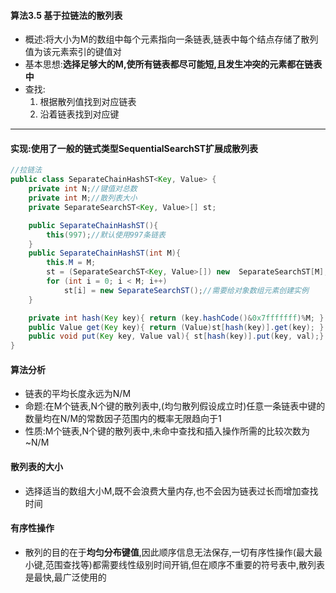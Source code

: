 #### 算法3.5 基于拉链法的散列表
+ 概述:将大小为M的数组中每个元素指向一条链表,链表中每个结点存储了散列值为该元素索引的键值对
+ 基本思想:**选择足够大的M,使所有链表都尽可能短,且发生冲突的元素都在链表中**
+ 查找:
    1. 根据散列值找到对应链表
    2. 沿着链表找到对应键

---

#### 实现:使用了一般的链式类型SequentialSearchST扩展成散列表
```Java
//拉链法
public class SeparateChainHashST<Key, Value> {
    private int N;//键值对总数
    private int M;//散列表大小
    private SeparateSearchST<Key, Value>[] st;

    public SeparateChainHashST(){
        this(997);//默认使用997条链表
    }
    public SeparateChainHashST(int M){
        this.M = M;
        st = (SeparateSearchST<Key, Value>[]) new  SeparateSearchST[M];
        for (int i = 0; i < M; i++)
            st[i] = new SeparateSearchST();//需要给对象数组元素创建实例
    }

    private int hash(Key key){ return (key.hashCode()&0x7fffffff)%M; }
    public Value get(Key key){ return (Value)st[hash(key)].get(key); }
    public void put(Key key, Value val){ st[hash(key)].put(key, val);}
}
```

#### 算法分析
+ 链表的平均长度永远为N/M
+ 命题:在M个链表,N个键的散列表中,(均匀散列假设成立时)任意一条链表中键的数量均在N/M的常数因子范围内的概率无限趋向于1
+ 性质:M个链表,N个键的散列表中,未命中查找和插入操作所需的比较次数为~N/M

#### 散列表的大小
+ 选择适当的数组大小M,既不会浪费大量内存,也不会因为链表过长而增加查找时间

#### 有序性操作
+ 散列的目的在于**均匀分布键值**,因此顺序信息无法保存,一切有序性操作(最大最小键,范围查找等)都需要线性级别时间开销,但在顺序不重要的符号表中,散列表是最快,最广泛使用的
